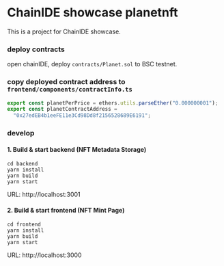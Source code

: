 # ChainIDE showcase planetnft

This is a project for ChainIDE showcase.

### deploy contracts

open chainIDE, deploy `contracts/Planet.sol` to BSC testnet.

### copy deployed contract address to `frontend/components/contractInfo.ts`

```typescript
export const planetPerPrice = ethers.utils.parseEther("0.000000001");
export const planetContractAddress =
  "0x27edEB4b1eeFE11e3Cd98Dd8f2156528689E6191";
```

### develop

#### 1. Build & start backend (NFT Metadata Storage)

```
cd backend
yarn install
yarn build
yarn start
```

URL: http://localhost:3001

#### 2. Build & start frontend (NFT Mint Page)

```
cd frontend
yarn install
yarn build
yarn start
```

URL: http://localhost:3000

